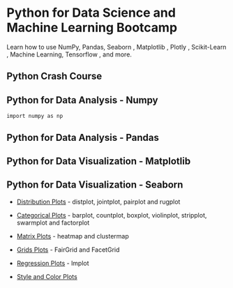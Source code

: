 # Python for Data Science and Machine Learning Bootcamp

Learn how to use NumPy, Pandas, Seaborn , Matplotlib , Plotly , Scikit-Learn , Machine Learning, Tensorflow , and more.

## Python Crash Course

## Python for Data Analysis - Numpy

```
import numpy as np
```

## Python for Data Analysis - Pandas

## Python for Data Visualization - Matplotlib

## Python for Data Visualization - Seaborn
* [Distribution Plots](https://nbviewer.org/github/quickheaven/python-for-data-science-and-machine-learning-bootcamp/blob/0e745030da8b521b80d92a47d41a5c1fea875e0d/Section%209-48%20Python%20for%20Data%20Visualization%20-%20Seaborn%20-%20Distribution%20Plots.ipynb) - distplot, jointplot, pairplot and rugplot

* [Categorical Plots](https://nbviewer.org/github/quickheaven/python-for-data-science-and-machine-learning-bootcamp/blob/0e745030da8b521b80d92a47d41a5c1fea875e0d/Section%209-49%20Python%20for%20Data%20Visualization%20-%20Seaborn%20-%20Categorical%20Plots.ipynb) - barplot, countplot, boxplot, violinplot, stripplot, swarmplot and factorplot

* [Matrix Plots](https://nbviewer.org/github/quickheaven/python-for-data-science-and-machine-learning-bootcamp/blob/0e745030da8b521b80d92a47d41a5c1fea875e0d/Section%209-50%20Python%20for%20Data%20Visualization%20-%20Seaborn%20-%20Matrix%20Plots.ipynb) - heatmap and clustermap

* [Grids Plots](https://nbviewer.org/github/quickheaven/python-for-data-science-and-machine-learning-bootcamp/blob/0e745030da8b521b80d92a47d41a5c1fea875e0d/Section%209-51%20Python%20for%20Data%20Visualization%20-%20Seaborn%20-%20Grids.ipynb) - FairGrid and FacetGrid

* [Regression Plots](https://nbviewer.org/github/quickheaven/python-for-data-science-and-machine-learning-bootcamp/blob/0e745030da8b521b80d92a47d41a5c1fea875e0d/Section%209-52%20Python%20for%20Data%20Visualization%20-%20Seaborn%20-%20Regression%20Plots.ipynb) - lmplot

* [Style and Color Plots](https://nbviewer.org/github/quickheaven/python-for-data-science-and-machine-learning-bootcamp/blob/0e745030da8b521b80d92a47d41a5c1fea875e0d/Section%209-53%20Python%20for%20Data%20Visualization%20-%20Seaborn%20-%20Style%20and%20Color.ipynb)
